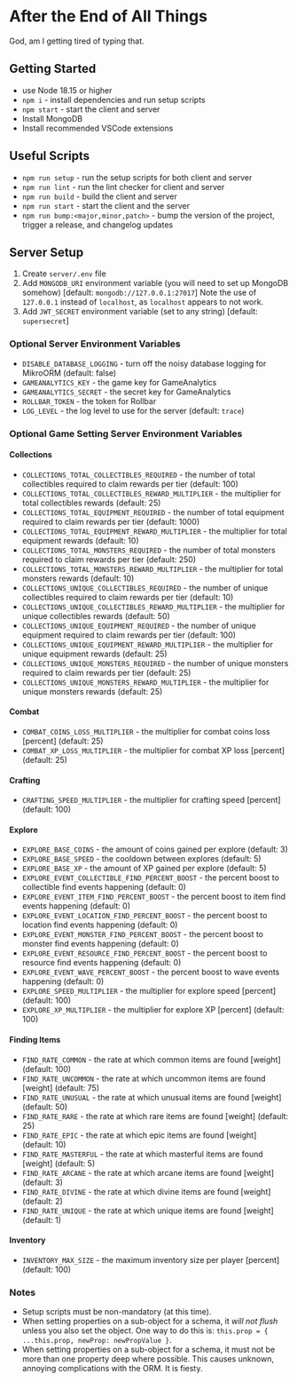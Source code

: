 # After the End of All Things

God, am I getting tired of typing that.

## Getting Started

- use Node 18.15 or higher
- `npm i` - install dependencies and run setup scripts
- `npm start` - start the client and server
- Install MongoDB
- Install recommended VSCode extensions

## Useful Scripts

- `npm run setup` - run the setup scripts for both client and server
- `npm run lint` - run the lint checker for client and server
- `npm run build` - build the client and server
- `npm run start` - start the client and the server
- `npm run bump:<major,minor,patch>` - bump the version of the project, trigger a release, and changelog updates

## Server Setup

1. Create `server/.env` file
1. Add `MONGODB_URI` environment variable (you will need to set up MongoDB somehow) [default: `mongodb://127.0.0.1:27017`] Note the use of `127.0.0.1` instead of `localhost`, as `localhost` appears to not work.
1. Add `JWT_SECRET` environment variable (set to any string) [default: `supersecret`]

### Optional Server Environment Variables

- `DISABLE_DATABASE_LOGGING` - turn off the noisy database logging for MikroORM (default: false)
- `GAMEANALYTICS_KEY` - the game key for GameAnalytics
- `GAMEANALYTICS_SECRET` - the secret key for GameAnalytics
- `ROLLBAR_TOKEN` - the token for Rollbar
- `LOG_LEVEL` - the log level to use for the server (default: `trace`)

### Optional Game Setting Server Environment Variables

#### Collections

- `COLLECTIONS_TOTAL_COLLECTIBLES_REQUIRED` - the number of total collectibles required to claim rewards per tier (default: 100)
- `COLLECTIONS_TOTAL_COLLECTIBLES_REWARD_MULTIPLIER` - the multiplier for total collectibles rewards (default: 25)
- `COLLECTIONS_TOTAL_EQUIPMENT_REQUIRED` - the number of total equipment required to claim rewards per tier (default: 1000)
- `COLLECTIONS_TOTAL_EQUIPMENT_REWARD_MULTIPLIER` - the multiplier for total equipment rewards (default: 10)
- `COLLECTIONS_TOTAL_MONSTERS_REQUIRED` - the number of total monsters required to claim rewards per tier (default: 250)
- `COLLECTIONS_TOTAL_MONSTERS_REWARD_MULTIPLIER` - the multiplier for total monsters rewards (default: 10)
- `COLLECTIONS_UNIQUE_COLLECTIBLES_REQUIRED` - the number of unique collectibles required to claim rewards per tier (default: 10)
- `COLLECTIONS_UNIQUE_COLLECTIBLES_REWARD_MULTIPLIER` - the multiplier for unique collectibles rewards (default: 50)
- `COLLECTIONS_UNIQUE_EQUIPMENT_REQUIRED` - the number of unique equipment required to claim rewards per tier (default: 100)
- `COLLECTIONS_UNIQUE_EQUIPMENT_REWARD_MULTIPLIER` - the multiplier for unique equipment rewards (default: 25)
- `COLLECTIONS_UNIQUE_MONSTERS_REQUIRED` - the number of unique monsters required to claim rewards per tier (default: 25)
- `COLLECTIONS_UNIQUE_MONSTERS_REWARD_MULTIPLIER` - the multiplier for unique monsters rewards (default: 25)

#### Combat

- `COMBAT_COINS_LOSS_MULTIPLIER` - the multiplier for combat coins loss [percent] (default: 25)
- `COMBAT_XP_LOSS_MULTIPLIER` - the multiplier for combat XP loss [percent] (default: 25)

#### Crafting

- `CRAFTING_SPEED_MULTIPLIER` - the multiplier for crafting speed [percent] (default: 100)

#### Explore

- `EXPLORE_BASE_COINS` - the amount of coins gained per explore (default: 3)
- `EXPLORE_BASE_SPEED` - the cooldown between explores (default: 5)
- `EXPLORE_BASE_XP` - the amount of XP gained per explore (default: 5)
- `EXPLORE_EVENT_COLLECTIBLE_FIND_PERCENT_BOOST` - the percent boost to collectible find events happening (default: 0)
- `EXPLORE_EVENT_ITEM_FIND_PERCENT_BOOST` - the percent boost to item find events happening (default: 0)
- `EXPLORE_EVENT_LOCATION_FIND_PERCENT_BOOST` - the percent boost to location find events happening (default: 0)
- `EXPLORE_EVENT_MONSTER_FIND_PERCENT_BOOST` - the percent boost to monster find events happening (default: 0)
- `EXPLORE_EVENT_RESOURCE_FIND_PERCENT_BOOST` - the percent boost to resource find events happening (default: 0)
- `EXPLORE_EVENT_WAVE_PERCENT_BOOST` - the percent boost to wave events happening (default: 0)
- `EXPLORE_SPEED_MULTIPLIER` - the multiplier for explore speed [percent] (default: 100)
- `EXPLORE_XP_MULTIPLIER` - the multiplier for explore XP [percent] (default: 100)

#### Finding Items

- `FIND_RATE_COMMON` - the rate at which common items are found [weight] (default: 100)
- `FIND_RATE_UNCOMMON` - the rate at which uncommon items are found [weight] (default: 75)
- `FIND_RATE_UNUSUAL` - the rate at which unusual items are found [weight] (default: 50)
- `FIND_RATE_RARE` - the rate at which rare items are found [weight] (default: 25)
- `FIND_RATE_EPIC` - the rate at which epic items are found [weight] (default: 10)
- `FIND_RATE_MASTERFUL` - the rate at which masterful items are found [weight] (default: 5)
- `FIND_RATE_ARCANE` - the rate at which arcane items are found [weight] (default: 3)
- `FIND_RATE_DIVINE` - the rate at which divine items are found [weight] (default: 2)
- `FIND_RATE_UNIQUE` - the rate at which unique items are found [weight] (default: 1)

#### Inventory

- `INVENTORY_MAX_SIZE` - the maximum inventory size per player [percent] (default: 100)

### Notes

- Setup scripts must be non-mandatory (at this time).
- When setting properties on a sub-object for a schema, it _will not flush_ unless you also set the object. One way to do this is: `this.prop = { ...this.prop, newProp: newPropValue }`.
- When setting properties on a sub-object for a schema, it must not be more than one property deep where possible. This causes unknown, annoying complications with the ORM. It is fiesty.
